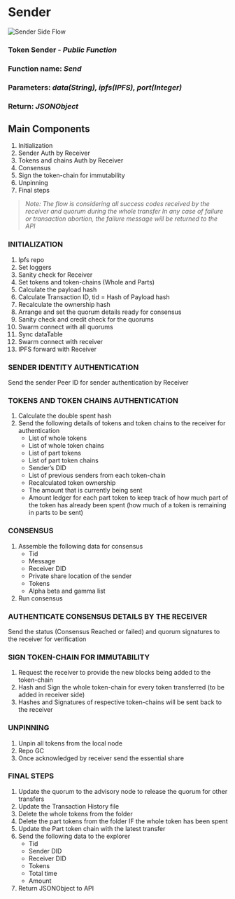 # Sender
![Sender Side Flow](/Docport/tokenTransfer/Sender-Flowchart.png)
### Token Sender - *Public Function*
### Function name: *Send*
### Parameters: *data(String), ipfs(IPFS), port(Integer)*
### Return: *JSONObject*

## Main Components
1. Initialization
2. Sender Auth by Receiver
3. Tokens and chains Auth by Receiver
4. Consensus
5. Sign the token-chain for immutability 
6. Unpinning 
7. Final steps

> *Note: The flow is considering all success codes received by the receiver and quorum during the whole transfer*
*In any case of failure or transaction abortion, the failure message will be returned to the API*

### INITIALIZATION
1. Ipfs repo 
2. Set loggers
3. Sanity check for Receiver  
4. Set tokens and token-chains (Whole and Parts)
5. Calculate the payload hash 
6. Calculate Transaction ID, tid = Hash of Payload hash
7. Recalculate the ownership hash 
8. Arrange and set the quorum details ready for consensus 
9. Sanity check and credit check for the quorums 
10. Swarm connect with all quorums
11. Sync dataTable  
12. Swarm connect with receiver  
13. IPFS forward with Receiver  

### SENDER IDENTITY AUTHENTICATION
Send the sender Peer ID for sender authentication by Receiver

### TOKENS AND TOKEN CHAINS AUTHENTICATION
1. Calculate the double spent hash 
2. Send the following details of tokens and token chains to the receiver for authentication 
   - List of whole tokens
   - List of whole token chains
   - List of part tokens
   - List of part token chains
   - Sender’s DID
   - List of previous senders from each token-chain
   - Recalculated token ownership
   - The amount that is currently being sent
   - Amount ledger for each part token to keep track of how much part of the token has already been spent (how much of a token is remaining in parts to be sent)

### CONSENSUS 
1. Assemble the following data for consensus  
   - Tid
   - Message
   - Receiver DID
   - Private share location of the sender
   - Tokens
   - Alpha beta and gamma list
2. Run consensus

### AUTHENTICATE CONSENSUS DETAILS BY THE RECEIVER
Send the status (Consensus Reached or failed) and quorum signatures to the receiver for verification

### SIGN TOKEN-CHAIN FOR IMMUTABILITY
1. Request the receiver to provide the new blocks being added to the token-chain
2. Hash and Sign the whole token-chain for every token transferred (to be added in receiver side)
3. Hashes and Signatures of respective token-chains will be sent back to the receiver

### UNPINNING
1. Unpin all tokens from the local node  
2. Repo GC 
3. Once acknowledged by receiver send the essential share

### FINAL STEPS
1. Update the quorum to the advisory node to release the quorum for other transfers  
2. Update the Transaction History file 
3. Delete the whole tokens from the folder 
4. Delete the part tokens from the folder IF the whole token has been spent 
5. Update the Part token chain with the latest transfer 
6. Send the following data to the explorer  
   - Tid 
   - Sender DID 
   - Receiver DID 
   - Tokens 
   - Total time 
   - Amount 
7. Return JSONObject to API
